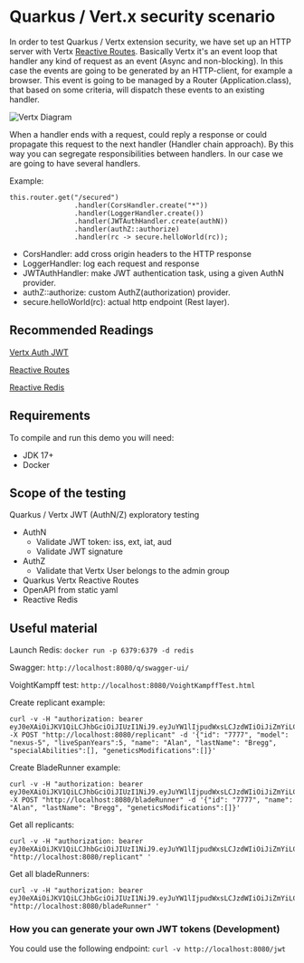 # Quarkus  / Vert.x security scenario  

In order to test Quarkus / Vertx extension security, we have set up an HTTP server with Vertx [Reactive Routes](https://quarkus.io/guides/reactive-routes#using-the-vert-x-web-router).
Basically Vertx it's an event loop that handler any kind of request as an event (Async and non-blocking). In this case the events are going to be generated by an HTTP-client, for example a browser. 
This event is going to be managed by a Router (Application.class), that based on some criteria, will dispatch these events to an existing handler. 

![Vertx Diagram](docs/VertxConceptual.png)

When a handler ends with a request, could reply a response or could propagate this request to the next handler (Handler chain approach). By this way you can segregate responsibilities between handlers. 
In our case we are going to have several handlers. 

Example:

```
this.router.get("/secured")
                .handler(CorsHandler.create("*")) 
                .handler(LoggerHandler.create()) 
                .handler(JWTAuthHandler.create(authN)) 
                .handler(authZ::authorize) 
                .handler(rc -> secure.helloWorld(rc)); 
```

* CorsHandler: add cross origin headers to the HTTP response
* LoggerHandler: log each request and response
* JWTAuthHandler: make JWT authentication task, using a given AuthN provider.
* authZ::authorize: custom AuthZ(authorization) provider.
* secure.helloWorld(rc): actual http endpoint (Rest layer).

## Recommended Readings

[Vertx Auth JWT](https://vertx.io/docs/vertx-auth-jwt/java/)

[Reactive Routes](https://quarkus.io/guides/reactive-routes)

[Reactive Redis](https://quarkus.io/guides/redis)

## Requirements

To compile and run this demo you will need:

- JDK 17+
- Docker

## Scope of the testing

Quarkus / Vertx JWT (AuthN/Z) exploratory testing

* AuthN
    * Validate JWT token: iss, ext, iat, aud
    * Validate JWT signature
* AuthZ
    * Validate that Vertx User belongs to the admin group
* Quarkus Vertx Reactive Routes
* OpenAPI from static yaml
* Reactive Redis

## Useful material

Launch Redis: `docker run -p 6379:6379 -d redis`

Swagger: `http://localhost:8080/q/swagger-ui/`

VoightKampff test: `http://localhost:8080/VoightKampffTest.html`

Create replicant example: 
```
curl -v -H "authorization: bearer eyJ0eXAiOiJKV1QiLCJhbGciOiJIUzI1NiJ9.eyJuYW1lIjpudWxsLCJzdWIiOiJiZmYiLCJpc3MiOiJ2ZXJ0eEpXVEByZWRoYXQuY29tIiwiYXVkIjoidGhpcmRfcGFydHkiLCJncm91cHMiOlsiYWRtaW4iXSwiaWF0IjoxNjA5NzUzODI0LCJleHAiOjE2MDk3NTQ0MjR9.bTaFX4bMeGtms1DXirc_btqqlEF_R6mRS_5LvNuhCFg" -X POST "http://localhost:8080/replicant" -d '{"id": "7777", "model": "nexus-5", "liveSpanYears":5, "name": "Alan", "lastName": "Bregg", "specialAbilities":[], "geneticsModifications":[]}'
```

Create BladeRunner example:
```
curl -v -H "authorization: bearer eyJ0eXAiOiJKV1QiLCJhbGciOiJIUzI1NiJ9.eyJuYW1lIjpudWxsLCJzdWIiOiJiZmYiLCJpc3MiOiJ2ZXJ0eEpXVEByZWRoYXQuY29tIiwiYXVkIjoidGhpcmRfcGFydHkiLCJncm91cHMiOlsiYWRtaW4iXSwiaWF0IjoxNjA5NzUzODI0LCJleHAiOjE2MDk3NTQ0MjR9.bTaFX4bMeGtms1DXirc_btqqlEF_R6mRS_5LvNuhCFg" -X POST "http://localhost:8080/bladeRunner" -d '{"id": "7777", "name": "Alan", "lastName": "Bregg", "geneticsModifications":[]}'
```

Get all replicants:
```
curl -v -H "authorization: bearer eyJ0eXAiOiJKV1QiLCJhbGciOiJIUzI1NiJ9.eyJuYW1lIjpudWxsLCJzdWIiOiJiZmYiLCJpc3MiOiJ2ZXJ0eEpXVEByZWRoYXQuY29tIiwiYXVkIjoidGhpcmRfcGFydHkiLCJncm91cHMiOlsiYWRtaW4iXSwiaWF0IjoxNjA5NzUzODI0LCJleHAiOjE2MDk3NTQ0MjR9.bTaFX4bMeGtms1DXirc_btqqlEF_R6mRS_5LvNuhCFg" "http://localhost:8080/replicant" '
```

Get all bladeRunners:
```
curl -v -H "authorization: bearer eyJ0eXAiOiJKV1QiLCJhbGciOiJIUzI1NiJ9.eyJuYW1lIjpudWxsLCJzdWIiOiJiZmYiLCJpc3MiOiJ2ZXJ0eEpXVEByZWRoYXQuY29tIiwiYXVkIjoidGhpcmRfcGFydHkiLCJncm91cHMiOlsiYWRtaW4iXSwiaWF0IjoxNjA5NzUzODI0LCJleHAiOjE2MDk3NTQ0MjR9.bTaFX4bMeGtms1DXirc_btqqlEF_R6mRS_5LvNuhCFg" "http://localhost:8080/bladeRunner" '
```
 ### How you can generate your own JWT tokens (Development)
 
 You could use the following endpoint: `curl -v http://localhost:8080/jwt`
 
 
  
 


